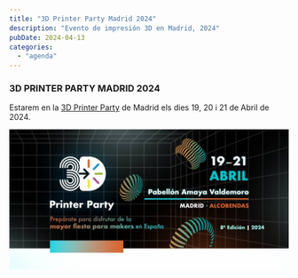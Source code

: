 ```yaml
---
title: "3D Printer Party Madrid 2024"
description: "Evento de impresión 3D en Madrid, 2024"
pubDate: 2024-04-13
categories: 
  - "agenda"
---
```


### 3D PRINTER PARTY MADRID 2024

Estarem en la [3D Printer Party](https://3dprinterparty.es/) de Madrid els dies 19, 20 i 21 de Abril de 2024.

 ![](images/BANNER_3d_printerparty_-uai-1440x720-1-1024x512.jpg)
